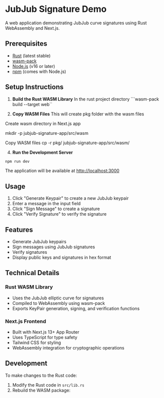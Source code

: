 # JubJub Signature Demo

A web application demonstrating JubJub curve signatures using Rust WebAssembly and Next.js.


## Prerequisites

- [Rust](https://rustup.rs/) (latest stable)
- [wasm-pack](https://rustwasm.github.io/wasm-pack/installer/)
- [Node.js](https://nodejs.org/) (v16 or later)
- [npm](https://www.npmjs.com/) (comes with Node.js)

## Setup Instructions

1. **Build the Rust WASM Library**
In the rust project directory
```wasm-pack build --target web``

2. **Copy WASM Files**
 This will create pkg folder with the wasm files

Create wasm directory in Next.js app

mkdir -p jubjub-signature-app/src/wasm

Copy WASM files
cp -r pkg/ jubjub-signature-app/src/wasm/

4. **Run the Development Server**
```bash
npm run dev
```


The application will be available at [http://localhost:3000](http://localhost:3000)

## Usage

1. Click "Generate Keypair" to create a new JubJub keypair
2. Enter a message in the input field
3. Click "Sign Message" to create a signature
4. Click "Verify Signature" to verify the signature

## Features

- Generate JubJub keypairs
- Sign messages using JubJub signatures
- Verify signatures
- Display public keys and signatures in hex format

## Technical Details

### Rust WASM Library
- Uses the JubJub elliptic curve for signatures
- Compiled to WebAssembly using wasm-pack
- Exports KeyPair generation, signing, and verification functions

### Next.js Frontend
- Built with Next.js 13+ App Router
- Uses TypeScript for type safety
- Tailwind CSS for styling
- WebAssembly integration for cryptographic operations

## Development

To make changes to the Rust code:

1. Modify the Rust code in `src/lib.rs`
2. Rebuild the WASM package:
